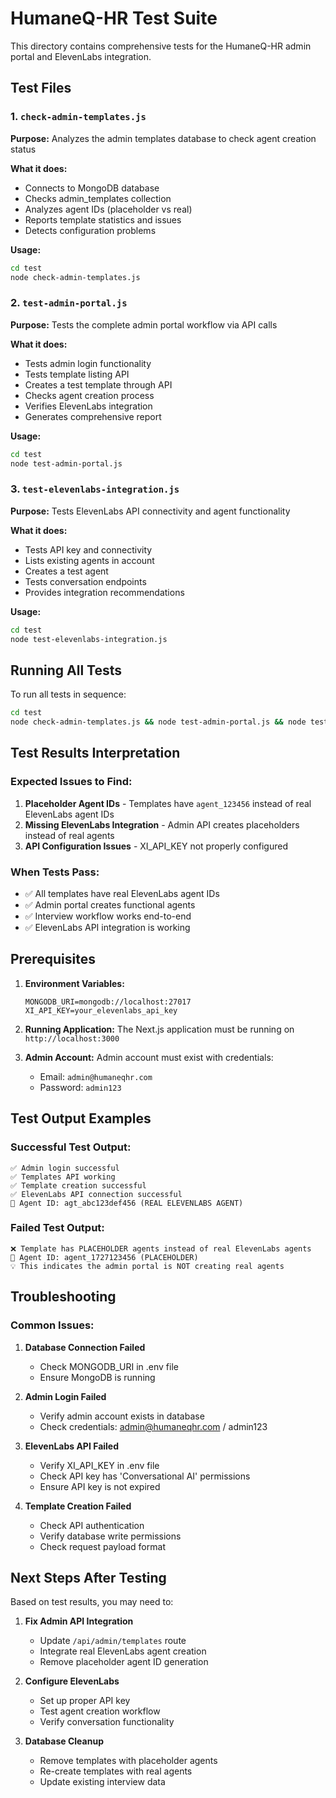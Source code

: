 # HumaneQ-HR Test Suite

This directory contains comprehensive tests for the HumaneQ-HR admin portal and ElevenLabs integration.

## Test Files

### 1. `check-admin-templates.js`
**Purpose:** Analyzes the admin templates database to check agent creation status

**What it does:**
- Connects to MongoDB database
- Checks admin_templates collection
- Analyzes agent IDs (placeholder vs real)
- Reports template statistics and issues
- Detects configuration problems

**Usage:**
```bash
cd test
node check-admin-templates.js
```

### 2. `test-admin-portal.js`
**Purpose:** Tests the complete admin portal workflow via API calls

**What it does:**
- Tests admin login functionality
- Tests template listing API
- Creates a test template through API
- Checks agent creation process
- Verifies ElevenLabs integration
- Generates comprehensive report

**Usage:**
```bash
cd test
node test-admin-portal.js
```

### 3. `test-elevenlabs-integration.js`
**Purpose:** Tests ElevenLabs API connectivity and agent functionality

**What it does:**
- Tests API key and connectivity
- Lists existing agents in account
- Creates a test agent
- Tests conversation endpoints
- Provides integration recommendations

**Usage:**
```bash
cd test
node test-elevenlabs-integration.js
```

## Running All Tests

To run all tests in sequence:
```bash
cd test
node check-admin-templates.js && node test-admin-portal.js && node test-elevenlabs-integration.js
```

## Test Results Interpretation

### Expected Issues to Find:
1. **Placeholder Agent IDs** - Templates have `agent_123456` instead of real ElevenLabs agent IDs
2. **Missing ElevenLabs Integration** - Admin API creates placeholders instead of real agents
3. **API Configuration Issues** - XI_API_KEY not properly configured

### When Tests Pass:
- ✅ All templates have real ElevenLabs agent IDs
- ✅ Admin portal creates functional agents
- ✅ Interview workflow works end-to-end
- ✅ ElevenLabs API integration is working

## Prerequisites

1. **Environment Variables:**
   ```
   MONGODB_URI=mongodb://localhost:27017
   XI_API_KEY=your_elevenlabs_api_key
   ```

2. **Running Application:**
   The Next.js application must be running on `http://localhost:3000`

3. **Admin Account:**
   Admin account must exist with credentials:
   - Email: `admin@humaneqhr.com`
   - Password: `admin123`

## Test Output Examples

### Successful Test Output:
```
✅ Admin login successful
✅ Templates API working
✅ Template creation successful
✅ ElevenLabs API connection successful
🤖 Agent ID: agt_abc123def456 (REAL ELEVENLABS AGENT)
```

### Failed Test Output:
```
❌ Template has PLACEHOLDER agents instead of real ElevenLabs agents
🤖 Agent ID: agent_1727123456 (PLACEHOLDER)
💡 This indicates the admin portal is NOT creating real agents
```

## Troubleshooting

### Common Issues:

1. **Database Connection Failed**
   - Check MONGODB_URI in .env file
   - Ensure MongoDB is running

2. **Admin Login Failed**
   - Verify admin account exists in database
   - Check credentials: admin@humaneqhr.com / admin123

3. **ElevenLabs API Failed**
   - Verify XI_API_KEY in .env file
   - Check API key has 'Conversational AI' permissions
   - Ensure API key is not expired

4. **Template Creation Failed**
   - Check API authentication
   - Verify database write permissions
   - Check request payload format

## Next Steps After Testing

Based on test results, you may need to:

1. **Fix Admin API Integration**
   - Update `/api/admin/templates` route
   - Integrate real ElevenLabs agent creation
   - Remove placeholder agent ID generation

2. **Configure ElevenLabs**
   - Set up proper API key
   - Test agent creation workflow
   - Verify conversation functionality

3. **Database Cleanup**
   - Remove templates with placeholder agents
   - Re-create templates with real agents
   - Update existing interview data